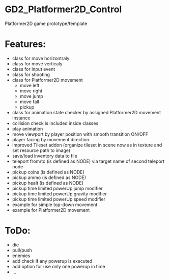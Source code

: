 # GD2_Platformer2D_Control

Platformer2D game prototype/template

# Features:

- class for move horizontraly
- class for move verticaly
- class for input event
- class for shooting
- class for Platformer2D movement
    - move left
    - move right
    - move jump
    - move fall
    - pickup
- class for animation state checker by assigned Platformer2D movement instance
- collision check is included inside classes
- play animation
- move viewport by player position with smooth transition ON/OFF
- player facing by movement direction
- improved Tileset addon (organize tileset in scene now as in texture and set resource path to image)
- save/load inventory data to file
- teleport from/to (is defined as NODE) via target name of second teleport node
- pickup coins (is defined as NODE)
- pickup ammo (is defined as NODE)
- pickup healt (is defined as NODE)
- pickup time limited powerUp jump modifier 
- pickup time limited powerUp gravity modifier 
- pickup time limited powerUp speed modifier 
- example for simple top-down movement
- example for Platformer2D movement

    
# ToDo:

- die
- pull/push
- enemies
- add check if any powerup is executed
- add option for use only one powerup in time
- ...
